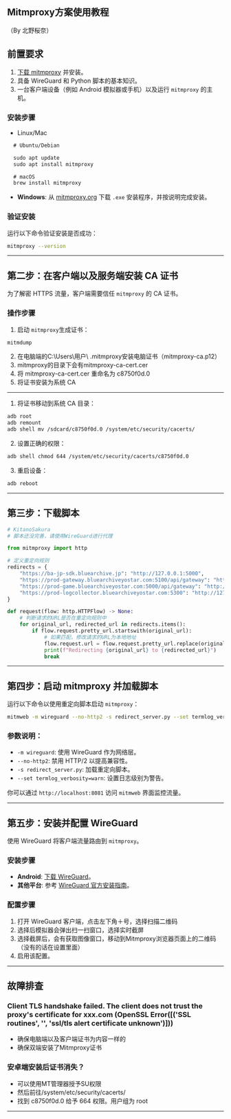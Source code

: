 ## Mitmproxy方案使用教程
（By 北野桜奈）

## 前置要求
 1. [下载 mitmproxy](https://mitmproxy.org/) 并安装。
 2. 具备 WireGuard 和 Python 脚本的基本知识。
 3. 一台客户端设备（例如 Android 模拟器或手机）以及运行 `mitmproxy` 的主机。
### 安装步骤
- Linux/Mac
```markdown
  # Ubuntu/Debian

  sudo apt update
  sudo apt install mitmproxy

  # macOS
  brew install mitmproxy
  ```
- **Windows**: 从 [mitmproxy.org](https://mitmproxy.org/) 下载 `.exe` 安装程序，并按说明完成安装。

### 验证安装
运行以下命令验证安装是否成功：
```bash
mitmproxy --version
```

---

## 第二步：在客户端以及服务端安装 CA 证书

为了解密 HTTPS 流量，客户端需要信任 `mitmproxy` 的 CA 证书。

### 操作步骤
 1. 启动 `mitmproxy`生成证书：
   ```bash
   mitmdump
   ```
 2. 在电脑端的C:\Users\用户\ .mitmproxy安装电脑证书（mitmproxy-ca.p12）
 3. mitmproxy的目录下会有mitmproxy-ca-cert.cer
 4. 将 mitmproxy-ca-cert.cer 重命名为 c8750f0d.0
 5. 将证书安装为系统 CA
---
 1. 将证书移动到系统 CA 目录：
   ```bash
   adb root
   adb remount
   adb shell mv /sdcard/c8750f0d.0 /system/etc/security/cacerts/
   ```
 2. 设置正确的权限：
   ```bash
   adb shell chmod 644 /system/etc/security/cacerts/c8750f0d.0
   ```
 3. 重启设备：
   ```bash
   adb reboot
   ```

---

## 第三步：下载脚本

```python
# KitanoSakura
# 脚本还没完善，请使用WireGuard进行代理

from mitmproxy import http

# 定义重定向规则
redirects = {
    "https://ba-jp-sdk.bluearchive.jp": "http://127.0.0.1:5000",
    "https://prod-gateway.bluearchiveyostar.com:5100/api/gateway": "http://127.0.0.1:5000/getEnterTicket/gateway",
    "https://prod-game.bluearchiveyostar.com:5000/api/gateway": "http://127.0.0.1:5000/api/gateway",
    "https://prod-logcollector.bluearchiveyostar.com:5300": "http://127.0.0.1:5000/game/log",
}

def request(flow: http.HTTPFlow) -> None:
    # 判断请求的URL是否在重定向规则中
    for original_url, redirected_url in redirects.items():
        if flow.request.pretty_url.startswith(original_url):
            # 如果匹配，修改请求的URL为本地地址
            flow.request.url = flow.request.pretty_url.replace(original_url, redirected_url)
            print(f"Redirecting {original_url} to {redirected_url}")
            break
```

---

## 第四步：启动 mitmproxy 并加载脚本

运行以下命令以使用重定向脚本启动 `mitmproxy`：
```bash
mitmweb -m wireguard --no-http2 -s redirect_server.py --set termlog_verbosity=warn --ignore 这里输入你的IP地址
```

### 参数说明：
- `-m wireguard`: 使用 WireGuard 作为网络层。
- `--no-http2`: 禁用 HTTP/2 以提高兼容性。
- `-s redirect_server.py`: 加载重定向脚本。
- `--set termlog_verbosity=warn`: 设置日志级别为警告。

你可以通过 `http://localhost:8081` 访问 `mitmweb` 界面监控流量。

---

## 第五步：安装并配置 WireGuard

使用 WireGuard 将客户端流量路由到 `mitmproxy`。

### 安装步骤
- **Android**: [下载 WireGuard](https://play.google.com/store/apps/details?id=com.wireguard.android)。
- **其他平台**: 参考 [WireGuard 官方安装指南](https://www.wireguard.com/install/)。

### 配置步骤
 1. 打开 WireGuard 客户端，点击左下角＋号，选择扫描二维码
 2. 选择后模拟器会弹出扫一扫窗口，选择实时截屏
 3. 选择截屏后，会有获取图像窗口，移动到Mitmproxy浏览器页面上的二维码（没有的话在设置里面）
 4. 启用该配置。

---

## 故障排查

### Client TLS handshake failed. The client does not trust the proxy's certificate for xxx.com (OpenSSL Error([('SSL routines', '', 'ssl/tls alert certificate unknown')]))
- 确保电脑端以及客户端证书为内容一样的
- 确保双端安装了Mitmproxy证书

### 安卓端安装后证书消失？
- 可以使用MT管理器授予SU权限
- 然后前往/system/etc/security/cacerts/
- 找到 c8750f0d.0 给予 664 权限。用户组为 root

---